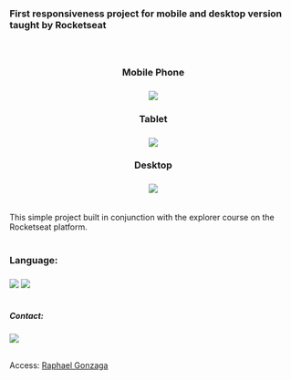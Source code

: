 ### First responsiveness project for mobile and desktop version taught by Rocketseat<h3>
<br/>
<div align="center">

### Mobile Phone<h3>
<img src="https://user-images.githubusercontent.com/114286800/194124347-d6ccceb5-30ff-4863-8b36-c0ca448f55d4.png" />

### Tablet<h3>
<img src="https://user-images.githubusercontent.com/114286800/194124349-393e1ca7-1380-4789-9242-60334b6d8aa8.png" />

### Desktop<h3>
<img src="https://user-images.githubusercontent.com/114286800/194124352-6f398c85-08d8-4d14-adfc-177fc547b307.png" />
</div>
<br/>
<br/>
This simple project built in conjunction with the explorer course on the Rocketseat platform.
<br/>
<br/>


### Language:<h3>
<div align="lest">
<img src="https://img.shields.io/badge/HTML-239120?style=for-the-badge&logo=html5&logoColor=white" />

<img src="https://img.shields.io/badge/CSS-239120?&style=for-the-badge&logo=css3&logoColor=white"  />
</div>
<br/>






##### Contact:<h5>
<div align="lest">
<img src="https://img.shields.io/badge/LinkedIn-0077B5?style=for-the-badge&logo=linkedin&logoColor=white" />
</div>
<br/>

Access: [Raphael Gonzaga](https://www.linkedin.com/in/raphael-gonzaga-248310250/)


